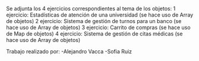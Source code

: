 Se adjunta los 4 ejercicios correspondientes al tema de los objetos: 1 ejercicio: Estadísticas de atención de una universidad (se hace uso de Array de objetos) 2 ejercicio: Sistema de gestión de turnos para un banco (se hace uso de Array de objetos) 3 ejercicio: Carrito de compras (se hace uso de Map de objetos) 4 ejercicio: Sistema de gestión de citas médicas (se hace uso de Array de objetos)

Trabajo realizado por: -Alejandro Vacca -Sofia Ruiz
